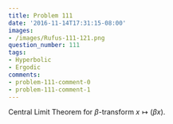 ```yaml
---
title: Problem 111
date: '2016-11-14T17:31:15-08:00'
images:
- /images/Rufus-111-121.png
question_number: 111
tags:
- Hyperbolic
- Ergodic
comments:
- problem-111-comment-0
- problem-111-comment-1
---
```

Central Limit Theorem for $\beta$-transform $x \mapsto (\beta x)$.

